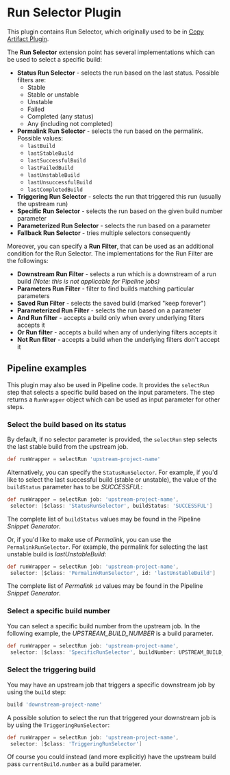 # Run Selector Plugin

This plugin contains Run Selector, which originally used to be in
[Copy Artifact Plugin](https://wiki.jenkins-ci.org/display/JENKINS/Copy+Artifact+Plugin).

The **Run Selector** extension point has several implementations which can be used to select a specific build:
 - **Status Run Selector** - selects the run based on the last status. Possible filters are:
   - Stable
   - Stable or unstable
   - Unstable
   - Failed
   - Completed (any status)
   - Any (including not completed)
 - **Permalink Run Selector** - selects the run based on the permalink. Possible values:
   - `lastBuild`
   - `lastStableBuild`
   - `lastSuccessfulBuild`
   - `lastFailedBuild`
   - `lastUnstableBuild`
   - `lastUnsuccessfulBuild`
   - `lastCompletedBuild`
 - **Triggering Run Selector** - selects the run that triggered this run (usually the upstream run)
 - **Specific Run Selector** - selects the run based on the given build number parameter
 - **Parameterized Run Selector** - selects the run based on a parameter
 - **Fallback Run Selector** - tries multiple selectors consequently

Moreover, you can specify a **Run Filter**, that can be used as an additional condition for the Run Selector.
The implementations for the Run Filter are the followings:
 - **Downstream Run Filter** - selects a run which is a downstream of a run build
*(Note: this is not applicable for Pipeline jobs)*
 - **Parameters Run Filter** - filter to find builds matching particular parameters
 - **Saved Run Filter** - selects the saved build (marked "keep forever")
 - **Parameterized Run Filter** - selects the run based on a parameter
 - **And Run filter** - accepts a build only when every underlying filters accepts it
 - **Or Run filter** - accepts a build when any of underlying filters accepts it
 - **Not Run filter** - accepts a build when the underlying filters don't accept it

## Pipeline examples

This plugin may also be used in Pipeline code. 
It provides the `selectRun` step that selects a specific build based on the input parameters.
The step returns a `RunWrapper` object which can be used as input parameter for other steps.

### Select the build based on its status

By default, if no selector parameter is provided, the `selectRun` step selects the last stable build from the 
upstream job.

```groovy
def runWrapper = selectRun 'upstream-project-name'
```

Alternatively, you can specify the `StatusRunSelector`. 
For example, if you'd like to select the last successful build (stable or unstable), the value of the 
`buildStatus` parameter has to be *SUCCESSFUL*:
 
```groovy
def runWrapper = selectRun job: 'upstream-project-name', 
 selector: [$class: 'StatusRunSelector', buildStatus: 'SUCCESSFUL']
```
The complete list of `buildStatus` values may be found in the Pipeline *Snippet Generator*.

Or, if you'd like to make use of *Permalink*, you can use the `PermalinkRunSelector`.
For example, the permalink for selecting the last unstable build is *lastUnstableBuild*: 

```groovy
def runWrapper = selectRun job: 'upstream-project-name', 
 selector: [$class: 'PermalinkRunSelector', id: 'lastUnstableBuild'] 
```

The complete list of *Permalink* `id` values may be found in the Pipeline *Snippet Generator*. 

### Select a specific build number

You can select a specific build number from the upstream job. 
In the following example, the *UPSTREAM_BUILD_NUMBER* is a build parameter.

```groovy
def runWrapper = selectRun job: 'upstream-project-name', 
 selector: [$class: 'SpecificRunSelector', buildNumber: UPSTREAM_BUILD_NUMBER] 
```

### Select the triggering build

You may have an upstream job that triggers a specific downstream job by using the `build` step:

```groovy
build 'downstream-project-name'
```

A possible solution to select the run that triggered your downstream job is by using the `TriggeringRunSelector`:

```groovy
def runWrapper = selectRun job: 'upstream-project-name', 
 selector: [$class: 'TriggeringRunSelector'] 
```

Of course you could instead (and more explicitly) have the upstream build pass `currentBuild.number` as a build parameter.
